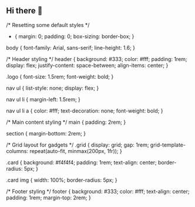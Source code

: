 ## Hi there 👋

<!--
**Techifyai/Techifyai** is a ✨ _special_ ✨ repository because its `README.md` (this file) appears on your GitHub profile.

Here are some ideas to get you started:

- 🔭 I’m currently working on ...
- 🌱 I’m currently learning ...
- 👯 I’m looking to collaborate on ...
- 🤔 I’m looking for help with ...
- 💬 Ask me about ...
- 📫 How to reach me: ...
- 😄 Pronouns: ...
- ⚡ Fun fact: ...
-->
/* Resetting some default styles */
* {
    margin: 0;
    padding: 0;
    box-sizing: border-box;
}

body {
    font-family: Arial, sans-serif;
    line-height: 1.6;
}

/* Header styling */
header {
    background: #333;
    color: #fff;
    padding: 1rem;
    display: flex;
    justify-content: space-between;
    align-items: center;
}

.logo {
    font-size: 1.5rem;
    font-weight: bold;
}

nav ul {
    list-style: none;
    display: flex;
}

nav ul li {
    margin-left: 1.5rem;
}

nav ul li a {
    color: #fff;
    text-decoration: none;
    font-weight: bold;
}

/* Main content styling */
main {
    padding: 2rem;
}

section {
    margin-bottom: 2rem;
}

/* Grid layout for gadgets */
.grid {
    display: grid;
    gap: 1rem;
    grid-template-columns: repeat(auto-fit, minmax(200px, 1fr));
}

.card {
    background: #f4f4f4;
    padding: 1rem;
    text-align: center;
    border-radius: 5px;
}

.card img {
    width: 100%;
    border-radius: 5px;
}

/* Footer styling */
footer {
    background: #333;
    color: #fff;
    text-align: center;
    padding: 1rem;
    margin-top: 2rem;
}
